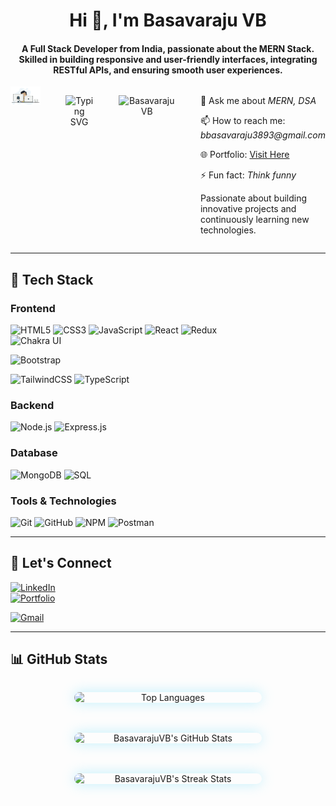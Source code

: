 <h1 align="center">Hi 👋, I'm Basavaraju VB</h1>
<h4 align="center">A Full Stack Developer from India, passionate about the MERN Stack. Skilled in building responsive and user-friendly interfaces, integrating RESTful APIs, and ensuring smooth user experiences.</h4>

<div align="center" style="display: flex; justify-content: center; align-items: flex-start; gap: 40px;">
  <!-- Image -->
  <div>
    <img alt="Coding" width="500" src="https://raw.githubusercontent.com/rajpratyush/rajpratyush/master/me_1.gif">
  </div>

<p align="center">
  <img src="https://readme-typing-svg.demolab.com?font=Fira+Code&weight=800&pause=1000&color=00FFFF&background=B3FFE500&center=true&random=false&width=600&lines=Full+Stack+Web+Developer;600+Hours+of+Coding+Experience" alt="Typing SVG" />
</p>

<p align="center">
  <img src="https://komarev.com/ghpvc/?username=BasavarajuVB&label=Profile%20views&color=0e75b6&style=flat" alt="BasavarajuVB" /> 
</p>
  <!-- Text on the side -->
  <div align="left">
    <p>💬 Ask me about <i>MERN, DSA</i></p>
    <p>📫 How to reach me: <i>bbasavaraju3893@gmail.com</i></p>
    <p>🌐 Portfolio: <a href="https://raju-vb.vercel.app/">Visit Here</a></p>
    <p>⚡ Fun fact: <i>Think funny</i></p>
    <p>Passionate about building innovative projects and continuously learning new technologies.</p>
  </div>
</div>


---

## 🚀 Tech Stack  

### Frontend  
![HTML5](https://img.shields.io/badge/HTML5-E34F26?style=for-the-badge&logo=html5&logoColor=white) 
![CSS3](https://img.shields.io/badge/CSS3-1572B6?style=for-the-badge&logo=css3&logoColor=white) 
![JavaScript](https://img.shields.io/badge/JavaScript-F7DF1E?style=for-the-badge&logo=javascript&logoColor=black) 
![React](https://img.shields.io/badge/React-20232A?style=for-the-badge&logo=react&logoColor=61DAFB) 
![Redux](https://img.shields.io/badge/Redux-764ABC?style=for-the-badge&logo=redux&logoColor=white)  
![Chakra UI](https://img.shields.io/badge/Chakra--UI-319795?style=for-the-badge&logo=chakra-ui&logoColor=white) 

![Bootstrap](https://img.shields.io/badge/Bootstrap-7952B3?style=for-the-badge&logo=bootstrap&logoColor=white) 

![TailwindCSS](https://img.shields.io/badge/Tailwind_CSS-38B2AC?style=for-the-badge&logo=tailwind-css&logoColor=white) 
![TypeScript](https://img.shields.io/badge/TypeScript-007ACC?style=for-the-badge&logo=typescript&logoColor=white)  

### Backend  
![Node.js](https://img.shields.io/badge/Node.js-43853D?style=for-the-badge&logo=node.js&logoColor=white) 
![Express.js](https://img.shields.io/badge/Express.js-000000?style=for-the-badge&logo=express&logoColor=white) 


### Database  
![MongoDB](https://img.shields.io/badge/MongoDB-4EA94B?style=for-the-badge&logo=mongodb&logoColor=white) 
![SQL](https://img.shields.io/badge/SQL-336791?style=for-the-badge&logo=postgresql&logoColor=white)  

### Tools & Technologies  
![Git](https://img.shields.io/badge/Git-F05032?style=for-the-badge&logo=git&logoColor=white) 
![GitHub](https://img.shields.io/badge/GitHub-181717?style=for-the-badge&logo=github&logoColor=white) 
![NPM](https://img.shields.io/badge/NPM-CB3837?style=for-the-badge&logo=npm&logoColor=white) 
![Postman](https://img.shields.io/badge/Postman-FF6C37?style=for-the-badge&logo=postman&logoColor=white) 


---

## 🤝 Let's Connect  
[![LinkedIn](https://img.shields.io/badge/LinkedIn-0A66C2?style=for-the-badge&logo=linkedin&logoColor=white)](https://www.linkedin.com/in/basavaraju-vb)  
[![Portfolio](https://img.shields.io/badge/Portfolio-00C853?style=for-the-badge&logo=google-chrome&logoColor=white)](https://raju-vb.vercel.app/)
 
[![Gmail](https://img.shields.io/badge/Gmail-D14836?style=for-the-badge&logo=gmail&logoColor=white)](mailto:bbasavaraju3893@gmail.com)  

---

## 📊 GitHub Stats  

<div align="center" style="display: flex; flex-direction: column; align-items: center; gap: 20px;">

  <!-- Top Languages Card -->
  <img 
    src="https://github-readme-stats.vercel.app/api/top-langs/?username=basavarajuvb&layout=compact&theme=react&title_color=61dafb&text_color=ffffff&bg_color=0D1117&border_color=61dafb&border_radius=15&hide_border=false" 
    alt="Top Languages"
    width="48%"
    style="min-width:300px; box-shadow: 0 0 20px rgba(97, 218, 251, 0.4); border-radius: 15px;"
  />

  <!-- Main GitHub Stats Card -->
  <img 
    src="https://github-readme-stats.vercel.app/api?username=basavarajuvb&show_icons=true&theme=react&title_color=61dafb&text_color=ffffff&icon_color=61dafb&bg_color=0D1117&border_color=61dafb&border_radius=15&hide_border=false" 
    alt="BasavarajuVB's GitHub Stats"
    width="60%"
    style="min-width:300px; box-shadow: 0 0 20px rgba(97, 218, 251, 0.4); border-radius: 15px;"
  />

  <!-- Streak Stats Card -->
  <img 
    src="https://github-readme-streak-stats.herokuapp.com?user=basavarajuvb&theme=react&background=0D1117&ring=61dafb&fire=61dafb&currStreakLabel=61dafb&sideNums=ffffff&dates=8B949E&currStreakNum=ffffff&sideLabels=8B949E&border=61dafb&border_radius=15" 
    alt="BasavarajuVB's Streak Stats"
    width="60%"
    style="min-width:300px; box-shadow: 0 0 20px rgba(97, 218, 251, 0.4); border-radius: 15px;"
  />

</div>
